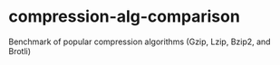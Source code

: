 # compression-alg-comparison
Benchmark of popular compression algorithms (Gzip, Lzip, Bzip2, and Brotli)
